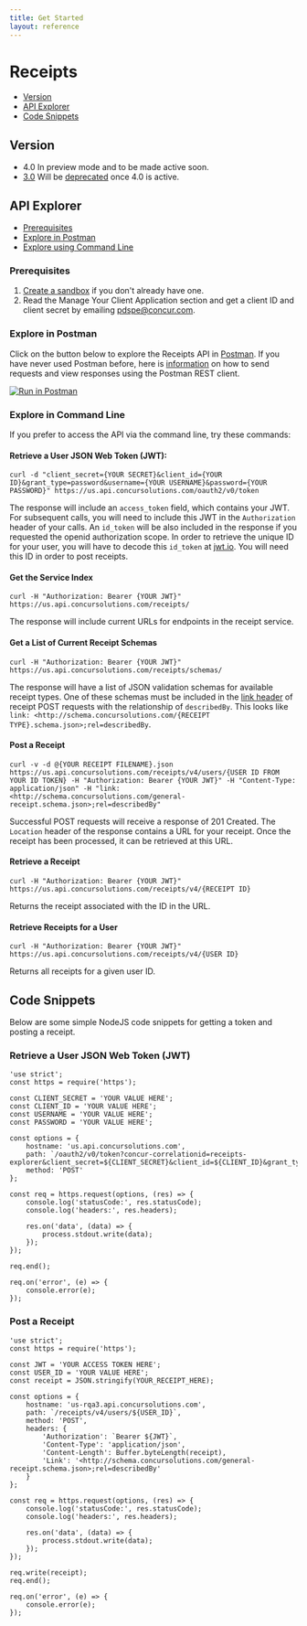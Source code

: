 ```yaml
---
title: Get Started
layout: reference
---
```


# Receipts

- [Version](#version)
- [API Explorer](#api-explorer)
- [Code Snippets](#code-snippets)

## Version

- 4.0 In preview mode and to be made active soon.
- [3.0](https://developer.concur.com/api-reference/expense/receipts/) Will be  [deprecated](https://developer.concur.com/tools-support/reference/deprecation-policy.html) once 4.0 is active.

## API Explorer

- [Prerequisites](#prerequisites)
- [Explore in Postman](#explore-in-postman)
- [Explore using Command Line](#explore-in-command-line)

### Prerequisites

1. [Create a sandbox](https://developer.concur.com/manage-apps/register.html) if you don't already have one.
2. Read the Manage Your Client Application section and get a client ID and client secret by emailing pdspe@concur.com. 

### Explore in Postman

Click on the button below to explore the Receipts API in [Postman](https://www.getpostman.com/docs/introduction). If you have never used Postman before, here is [information](https://www.youtube.com/watch?v=jBjXVrS8nXs&list=PLM-7VG-sgbtD8qBnGeQM5nvlpqB_ktaLZ&autoplay=1) on how to send requests and view responses using the Postman REST client.

[![Run in Postman](https://run.pstmn.io/button.svg)](https://app.getpostman.com/run-collection/ccb1f53f5fbd3ba26c37)

### Explore in Command Line

If you prefer to access the API via the command line, try these commands:

#### Retrieve a User JSON Web Token (JWT):

```
curl -d "client_secret={YOUR SECRET}&client_id={YOUR ID}&grant_type=password&username={YOUR USERNAME}&password={YOUR PASSWORD}" https://us.api.concursolutions.com/oauth2/v0/token
```
The response will include an `access_token` field, which contains your JWT. For subsequent calls, you will need to include this JWT in the `Authorization` header of your calls. An `id_token` will be also included in the response if you requested the openid authorization scope. In order to retrieve the unique ID for your user, you will have to decode this `id_token` at [jwt.io](https://jwt.io/). You will need this ID in order to post receipts.

#### Get the Service Index

```
curl -H "Authorization: Bearer {YOUR JWT}" https://us.api.concursolutions.com/receipts/
```
The response will include current URLs for endpoints in the receipt service.

#### Get a List of Current Receipt Schemas

```
curl -H "Authorization: Bearer {YOUR JWT}" https://us.api.concursolutions.com/receipts/schemas/
```
The response will have a list of JSON validation schemas for available receipt types. One of these schemas must be included in the [link header](http://json-schema.org/latest/json-schema-core.html#anchor35) of receipt POST requests with the relationship of `describedBy`. This looks like `link: <http://schema.concursolutions.com/{RECEIPT TYPE}.schema.json>;rel=describedBy`.

#### Post a Receipt

```
curl -v -d @{YOUR RECEIPT FILENAME}.json https://us.api.concursolutions.com/receipts/v4/users/{USER ID FROM YOUR ID TOKEN} -H "Authorization: Bearer {YOUR JWT}" -H "Content-Type: application/json" -H "link: <http://schema.concursolutions.com/general-receipt.schema.json>;rel=describedBy"
```
Successful POST requests will receive a response of 201 Created. The `Location` header of the response contains a URL for your receipt. Once the receipt has been processed, it can be retrieved at this URL.

#### Retrieve a Receipt

```
curl -H "Authorization: Bearer {YOUR JWT}" https://us.api.concursolutions.com/receipts/v4/{RECEIPT ID}
```
Returns the receipt associated with the ID in the URL.

#### Retrieve Receipts for a User

```
curl -H "Authorization: Bearer {YOUR JWT}" https://us.api.concursolutions.com/receipts/v4/{USER ID}
```
Returns all receipts for a given user ID.

## Code Snippets

Below are some simple NodeJS code snippets for getting a token and posting a receipt.

### Retrieve a User JSON Web Token (JWT)

```
'use strict';
const https = require('https');

const CLIENT_SECRET = 'YOUR VALUE HERE';
const CLIENT_ID = 'YOUR VALUE HERE';
const USERNAME = 'YOUR VALUE HERE';
const PASSWORD = 'YOUR VALUE HERE';

const options = {
    hostname: 'us.api.concursolutions.com',
    path: `/oauth2/v0/token?concur-correlationid=receipts-explorer&client_secret=${CLIENT_SECRET}&client_id=${CLIENT_ID}&grant_type=password&username=${USERNAME}&password=${PASSWORD}`,
    method: 'POST'
};

const req = https.request(options, (res) => {
    console.log('statusCode:', res.statusCode);
    console.log('headers:', res.headers);

    res.on('data', (data) => {
        process.stdout.write(data);
    });
});

req.end();

req.on('error', (e) => {
    console.error(e);
});
```

### Post a Receipt

```
'use strict';
const https = require('https');

const JWT = 'YOUR ACCESS TOKEN HERE';
const USER_ID = 'YOUR VALUE HERE';
const receipt = JSON.stringify(YOUR_RECEIPT_HERE);

const options = {
    hostname: 'us-rqa3.api.concursolutions.com',
    path: `/receipts/v4/users/${USER_ID}`,
    method: 'POST',
    headers: {
        'Authorization': `Bearer ${JWT}`,
        'Content-Type': 'application/json',
        'Content-Length': Buffer.byteLength(receipt),
        'Link': '<http://schema.concursolutions.com/general-receipt.schema.json>;rel=describedBy'
    }
};

const req = https.request(options, (res) => {
    console.log('statusCode:', res.statusCode);
    console.log('headers:', res.headers);

    res.on('data', (data) => {
        process.stdout.write(data);
    });
});

req.write(receipt);
req.end();

req.on('error', (e) => {
    console.error(e);
});
```


